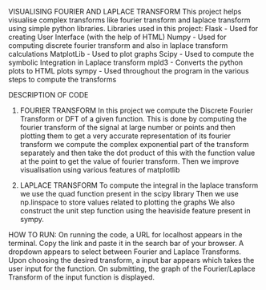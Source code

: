 VISUALISING FOURIER AND LAPLACE TRANSFORM
This project helps visualise complex transforms like fourier transform and laplace transform using simple python libraries.
Libraries used in this project: 
Flask - Used for creating User Interface (with the help of HTML)
Numpy - Used for computing discrete fourier transform and also in laplace transform calculations 
MatplotLib - Used to plot graphs 
Scipy - Used to compute the symbolic Integration in Laplace transform
mpld3 - Converts the python plots to HTML plots 
sympy - Used throughout the program in the various steps to compute the transforms

DESCRIPTION OF CODE

1. FOURIER TRANSFORM
In this project we compute the Discrete Fourier Transform or DFT of a given function. This is done by computing the fourier transform of the signal at large number or points and then plotting them to get a very accurate representation of its fourier transform 
we compute the complex exponential part of the transform separately and then take the dot product of this with the function value at the point to get the value of fourier transform.
Then we improve visualisation using various features of matplotlib

2. LAPLACE TRANSFORM
To compute the integral in the laplace transform we use the quad function present in the scipy library
Then we use np.linspace to store values related to plotting the graphs
We also construct the unit step function using the heaviside feature present in sympy.

HOW TO RUN:
On running the code, a URL for localhost appears in the terminal. Copy the link and paste it in the search bar of your browser. A dropdown appears to select between Fourier and Laplace Transforms. Upon choosing the desired transform, a input bar appears which takes the user input for the function. On submitting, the graph of the Fourier/Laplace Transform of the input function is displayed. 
